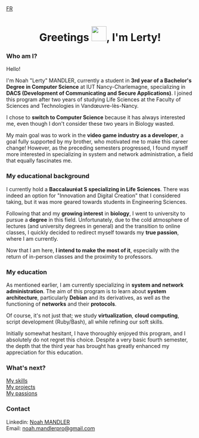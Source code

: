 [FR](LISEZMOI.md)
# <h1 align="center"> Greetings <img src="https://em-content.zobj.net/source/telegram/386/bear_1f43b.webp" height="40px" width="40px">, I'm Lerty!
### Who am I?
Hello! </br>

I'm Noah "Lerty" MANDLER, currently a student in **3rd year of a Bachelor's Degree in Computer Science** at IUT Nancy-Charlemagne, specializing in **DACS (Development of Communicating and Secure Applications)**. I joined this program after two years of studying Life Sciences at the Faculty of Sciences and Technologies in Vandœuvre-lès-Nancy.

I chose to **switch to Computer Science** because it has always interested me, even though I don't consider these two years in Biology wasted.

My main goal was to work in the **video game industry as a developer**, a goal fully supported by my brother, who motivated me to make this career change! However, as the preceding semesters progressed, I found myself more interested in specializing in system and network administration, a field that equally fascinates me.

### My educational background
I currently hold a **Baccalauréat S specializing in Life Sciences**. There was indeed an option for "Innovation and Digital Creation" that I considered taking, but it was more geared towards students in Engineering Sciences.

Following that and my **growing interest** in **biology**, I went to university to pursue a **degree** in this field. Unfortunately, due to the cold atmosphere of lectures (and university degrees in general) and the transition to online classes, I quickly decided to redirect myself towards my **true passion**, where I am currently.

Now that I am here, **I intend to make the most of it**, especially with the return of in-person classes and the proximity to professors.

### My education
As mentioned earlier, I am currently specializing in **system and network administration**. The aim of this program is to learn about **system architecture**, particularly **Debian** and its derivatives, as well as the functioning of **networks** and their **protocols**.

Of course, it's not just that; we study **virtualization**, **cloud computing**, script development (Ruby/Bash), all while refining our soft skills.

Initially somewhat hesitant, I have thoroughly enjoyed this program, and I absolutely do not regret this choice. Despite a very basic fourth semester, the depth that the third year has brought has greatly enhanced my appreciation for this education.

### What's next?
[My skills](COMPETENCES.md)</br>
[My projects](PROJETS.md)</br>
[My passions](PASSIONS.md)

### Contact

Linkedin: [Noah MANDLER](https://www.linkedin.com/in/noah-m-2b0567258/)</br>
Email: [noah.mandlerpro@gmail.com](mailto:noah.mandlerpro@gmail.com)
